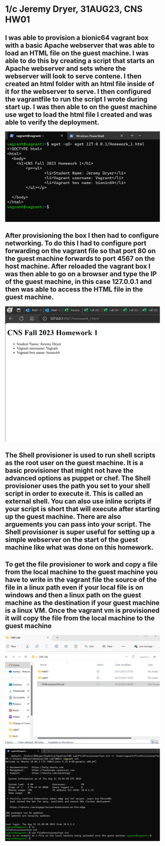 # 1/c Jeremy Dryer, 31AUG23, CNS HW01

## I was able to provision a bionic64 vagrant box with a basic Apache webserver that was able to load an HTML file on the guest machine. I was able to do this by creating a script that starts an Apache webserver and sets where the webserver will look to serve contene. I then created an html folder with an html file inside of it for the webserver to serve. I then configured the vagrantfile to run the script I wrote during start up. I was then able to on the guest machine use wget to load the html file I created and was able to verify the deployment.

![Screenshot of html file loaded on guest machine](Provisionvirtualmachine.png)

## After provisioning the box I then had to configure networking. To do this I had to configure port forwarding on the vagrant file so that port 80 on the guest machine forwards to port 4567 on the host machine. After reloaded the vagrant box I was then able to go on a browser and type the IP of the guest machine, in this case 127.0.0.1 and then was able to access the HTML file in the guest machine.

![Screenshot of HTML file loaded on host machine](ConfiguredNetwork.png)

## The Shell provisioner is used to run shell scripts as the root user on the guest machine. It is a basic provisioner that might not have the advanced options as puppet or chef. The Shell provisioner uses the path you set to your shell script in order to execute it. This is called an external shell. You can also use inline scripts if your script is short that will execute after starting up the guest machine. There are also arguements you can pass into your script. The Shell provisioner is super useful for setting up a simple webserver on the start of the guest machine like what was done on this homework.

## To get the file provisioner to work and copy a file from the local machine to the guest machine you have to write in the vagrant file the source of the file in a linux path even if your local file is on windows and then a linux path on the guest machine as the destination if your guest machine is a linux VM. Once the vagrant vm is provisioned it will copy the file from the local machine to the guest machine 

![Screenshot of file on local machine](Localfile.png)

![Screenshot of copied file on vagrant guest machine](Guestfile.png)